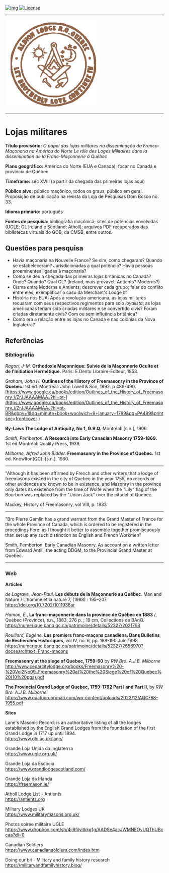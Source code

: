 <!-- ENTETE -->
[![img](https://img.shields.io/badge/Cycle%20de%20Vie-Édition-339999)](https://franc-maconnerie.ca)
[![License](https://img.shields.io/badge/Licence-MIT-blue)](LICENSE)

---

<div>
    <a target="_blank" href="https://franc-maconnerie.ca">
      <img src="images/logo.png" alt="Julio Torres Freemasonry" width="300"/>
    </a>
</div>

--- 

<!-- FIN ENTETE -->

# Lojas militares 

**Título provisório:** *O papel das lojas militares na disseminação da Franco-Maçonaria na América do Norte* *Le rôle des Loges Militaires dans la dissemination de la Franc-Maçonnerie à Québec*

**Plano geográfico:** América do Norte (EUA e Canadá); focar no Canadá e província de Québec

**Timeframe:** séc XVIII (a partir da chegada das primeiras lojas aqui)

**Público alvo:** público maçônico, todos os graus; público em geral. Proposição de publicação na revista da Loja de Pesquisas Dom Bosco no. 33.

**Idioma primário:** português

**Fontes de pesquisa:** bibliografia maçônica; sites de potências envolvidas (UGLE; GL Ireland e Scotland; Atholl); arquivos PDF recuperados das bibliotecas virtuais do GOB, da CMSB, entre outros. 



## Questões para pesquisa

- Havia maçonaria na Nouvelle France? Se sim, como chegaram? Quando se estabeleceram? Jurisdicionadas a qual potência? Havia pessoas proeminentes ligadas à maçonaria?
- Como se deu a chegada das primeiras lojas britânicas no Canadá? Onde? Quando? Qual GL? (Ireland, mais provavel; Antients? Moderns?)
- Cisma entre Moderns e Antients; descrever cada grupo; falar do conflito entre eles; exemplificar o caso da Merchant's Lodge #1
- História nos EUA: Após a revolução americana, as lojas militares recuaram com seus respectivos regimentos para solo *loyalista*; as lojas americanas teriam sido criadas militares e se convertido civis? Foram criadas diretamente civis? Com ou sem influência britânica?
- Como era a relação entre as lojas no Canadá e nas colônias da Nova Inglaterra? 

## Referências

### Bibliografia 
*Ragon, J-M.* **Orthodoxie Maçonnique: Suivie de la Maçonnerie Oculte et de l'Initiation Hermétique.** Paris: E.Dentu Libraire-Éditeur, 1853. 

*Graham, John H.* **Outlines of the History of Freemasonry in the Province of Quebec.** 1st ed. Montréal: John Lovell & Son, 1892. p 489-490.   
[https://www.google.ca/books/edition/Outlines_of_the_History_of_Freemasonry_i/ZrJJAAAAMAAJ?hl=pt-](https://www.google.ca/books/edition/Outlines_of_the_History_of_Freemasonry_i/ZrJJAAAAMAAJ?hl=pt-BR&gbpv=1&dq=minute+book+woolwich+9+january+1789&pg=PA489&printsec=frontcover )

**By-Laws The Lodge of Antiquity, No 1, G.R.Q.** Montréal: [s.n.], 1906. 

*Smith, Pemberton.* **A Research into Early Canadian Masonry 1759-1869.** 1st ed.Montréal: Quality Press, 1939. 

*Milborne, Alfred John Bidder.* **Freemasonry in the Province of Quebec.** 1st ed. Knowlton(QC): [s.n.], 1960. 

-----

"Although it has been affirmed by French and other writers that a lodge of freemasons existed in the city of Quebec in the year 1755, no records or other evidences are known to be in existence, and Masonry in the province only dates its existence from the time of Wolfe when the "Lily" flag of the Bourbon was replaced by the "Union Jack" over the citadel of Quebec. 

Mackey, History of Freemasonry, vol VIII, p. 1933

-----

"Bro Pierre Gamlin has a grand warrant from the Grand Master of France for the whole Province of Canada, which is ordered to be registered in the procedings here: as I thought it better to assemble together promiscuously than set up any such distinction as English and French Workmen"  

Smith, Pemberton. Early Canadian Masonry. As account on a written letter from Edward Antill, the acting DDGM, to the Provincial Grand Master at Quebec. 

-----

### Web 

**Articles**

*de Lagrave, Jean-Paul*. **Les débuts de la Maçonnerie au Québec**. Man and Nature / L'homme et la nature 7, (1988) : 195–207    
https://doi.org/10.7202/1011936ar

*Hamon, É.*, **La franc-maçonnerie dans la province de Québec en 1883** /, Québec (Province), s.n., 1883, 276 p. ; 19 cm, Collections de BAnQ.   
https://numerique.banq.qc.ca/patrimoine/details/52327/2021763

*Rouillard, Eugène.* **Les premiers franc-maçons canadiens. Dans Bulletins de Recherches Historiques**, vol IV, no. 6, pp. 188-190 Juin 1898   
https://numerique.banq.qc.ca/patrimoine/details/52327/2656970?docsearchtext=Franc-maçons

**Freemasonry at the siege of Quebec, 1759-60** by *RW Bro. A.J.B. Milborne*     
http://www.cedarcitylodge.org/books/Freemasonry%20-%20Vol2No09..Freemasonry%20at%20the%20Siege%20of%20Quebec%20(10%20pgs).pdf

**The Provincial Grand Lodge of Quebec, 1759-1792 Part I and Part II**, by *RW Bro. A.J.B. Milborne*     
https://www.quatuorcoronati.com/wp-content/uploads/2023/12/AQC-68-1955.pdf

**Sites**

Lane's Masonic Record: is an authoritative listing of all the lodges established by the English Grand Lodges from the foundation of the first Grand Lodge in 1717 up until 1894.    
https://www.dhi.ac.uk/lane/

Grande Loja Unida da Inglaterrra   
https://www.ugle.org.uk/

Grande Loja da Escócia   
https://www.grandlodgescotland.com/

Grande Loja da Irlanda   
https://freemason.ie/

Atholl Lodge List - Antients  
https://antients.org 

Military Lodges UK    
https://www.militarymasons.org.uk/

Photos soirée militaire UGLE   
https://www.dropbox.com/sh/4ji8filyitkkg1g/AADSe4acJWMNEOvUQThUBccaa?dl=0

Canadian Soldiers     
https://www.canadiansoldiers.com/index.htm

Doing our bit - Military and family history research    
https://militaryandfamilyhistory.blog/

